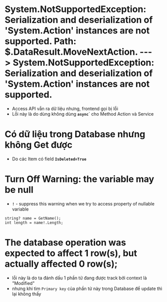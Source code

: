 # System.NotSupportedException: Serialization and deserialization of 'System.Action' instances are not supported. Path: $.DataResult.MoveNextAction. ---> System.NotSupportedException: Serialization and deserialization of 'System.Action' instances are not supported.
* Access API vẫn ra dữ liệu nhưng, frontend gọi bị lỗi
* Lỗi này là do dùng không dùng **`async`**` cho Method Action và Service

# Có dữ liệu trong Database nhưng không Get được
* Do các Item có field **`IsDeleted=True`**

# Turn Off Warning: the variable may be null
* **`!`** - suppress this warning when we try to access property of nullable variable
```
string? name = GetName();
int length = name!.Length;
```

# The database operation was expected to affect 1 row(s), but actually affected 0 row(s);
* lỗi này là do ta đánh dấu 1 phần tử đang được track bởi context là "Modified"
* nhưng khi tìm `Primary key` của phần tử này trong Database để update thì lại không thấy